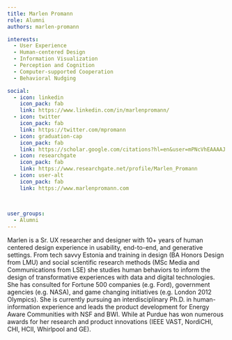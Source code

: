 ```yaml
---
title: Marlen Promann
role: Alumni
authors: marlen-promann

interests:
  - User Experience
  - Human-centered Design
  - Information Visualization
  - Perception and Cognition
  - Computer-supported Cooperation
  - Behavioral Nudging

social:
  - icon: linkedin
    icon_pack: fab
    link: https://www.linkedin.com/in/marlenpromann/
  - icon: twitter
    icon_pack: fab
    link: https://twitter.com/mpromann 
  - icon: graduation-cap
    icon_pack: fab
    link: https://scholar.google.com/citations?hl=en&user=mPNcVhEAAAAJ   
  - icon: researchgate
    icon_pack: fab
    link: https://www.researchgate.net/profile/Marlen_Promann
  - icon: user-alt
    icon_pack: fab
    link: https://www.marlenpromann.com     
    
    

user_groups:
  - Alumni
---
```


Marlen is a Sr. UX researcher and designer with 10+ years of human centered design experience in usability, end-to-end, and generative settings. From tech savvy Estonia and training in design (BA Honors Design from LMU) and social scientific research methods (MSc Media and Communications from LSE) she studies human behaviors to inform the design of transformative experiences with data and digital technologies. She has consulted for Fortune 500 companies (e.g. Ford), government agencies (e.g. NASA), and game changing initiatives (e.g. London 2012 Olympics). She is currently pursuing an interdisciplinary Ph.D. in human-information experience and leads the product development for Energy Aware Communities with NSF and BWI. While at Purdue has won numerous awards for her research and product innovations (IEEE VAST, NordiCHI, CHI, HCII, Whirlpool and GE). 
